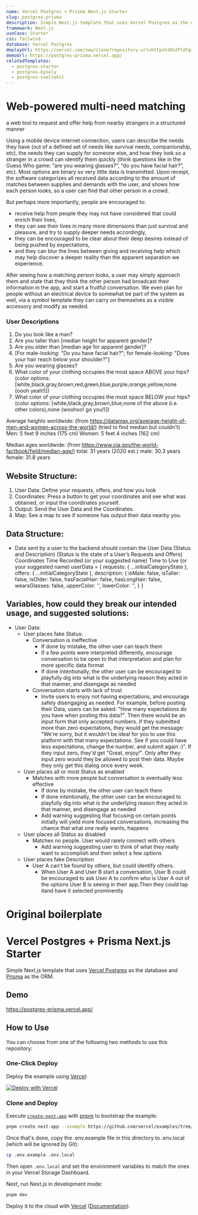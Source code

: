 ```yaml
---
name: Vercel Postgres + Prisma Next.js Starter
slug: postgres-prisma
description: Simple Next.js template that uses Vercel Postgres as the database and Prisma as the ORM.
framework: Next.js
useCase: Starter
css: Tailwind
database: Vercel Postgres
deployUrl: https://vercel.com/new/clone?repository-url=https%3A%2F%2Fgithub.com%2Fvercel%2Fexamples%2Ftree%2Fmain%2Fstorage%2Fpostgres-prisma&project-name=postgres-prisma&repository-name=postgres-prisma&demo-title=Vercel%20Postgres%20%2B%20Prisma%20Next.js%20Starter&demo-description=Simple%20Next.js%20template%20that%20uses%20Vercel%20Postgres%20as%20the%20database%20and%20Prisma%20as%20the%20ORM.&demo-url=https%3A%2F%2Fpostgres-prisma.vercel.app%2F&demo-image=https%3A%2F%2Fpostgres-prisma.vercel.app%2Fopengraph-image.png&stores=%5B%7B"type"%3A"postgres"%7D%5D
demoUrl: https://postgres-prisma.vercel.app/
relatedTemplates:
  - postgres-starter
  - postgres-kysely
  - postgres-sveltekit
---
```



# Web-powered multi-need matching

a web tool to request and offer help from nearby strangers in a structured manner

Using a mobile device internet connection, users can describe the needs they have (out of a defined set of needs like survival needs, companionship, etc), the needs they can supply for someone else, and how they look so a stranger in a crowd can identify them quickly (think questions like in the Guess Who game: “are you wearing glasses?”, “do you have facial hair?”, etc). Most options are binary so very little data is transmitted. Upon receipt, the software categorizes all received data according to the amount of matches between supplies and demands with the user, and shows how each person looks, so a user can find that other person in a crowd. 

But perhaps more importantly, people are encouraged to:
- receive help from people they may not have considered that could enrich their lives, 
- they can see their lives in many more dimensions than just survival and pleasure, and try to supply deeper needs accordingly,
- they can be encouraged to be clear about their deep desires instead of being pushed by expectations, 
- and they can blur the lines between giving and receiving help which may help discover a deeper reality than the apparent separation we experience.

After seeing how a matching person looks, a user may simply approach them and state that they think the other person had broadcast their information in the app, and start a fruitful conversation. We even plan for people without an electrical device to somewhat be part of the system as well, via a symbol template they can carry on themselves as a visible accessory and modify as needed.

### User Descriptions
1. Do you look like a man?
2. Are you taller than [median height for apparent gender]?
3. Are you older than [median age for apparent gender]?
4. [For male-looking: "Do you have facial hair?"; for female-looking: "Does your hair reach below your shoulder?"]
5. Are you wearing glasses?
6. What color of your clothing occupies the most space ABOVE your hips? (color options: [white,black,gray,brown,red,green,blue,purple,orange,yellow,none (oooh yeah!)])
7. What color of your clothing occupies the most space BELOW your hips? (color options: [white,black,gray,brown,blue,none of the above (i.e. other colors),none (woohoo! go you!)])

Average heights worldwide: (from https://datamax.org/average-height-of-men-and-women-across-the-world/) (tried to find median but couldn't)
Men: 5 feet 9 inches (175 cm)
Women: 5 feet 4 inches (162 cm)

Median ages worldwide: (from https://www.cia.gov/the-world-factbook/field/median-age/)
total: 31 years (2020 est.)
male: 30.3 years
female: 31.8 years

## Website Structure:
1. User Data: Define your requests, offers, and how you look
2. Coordinates: Press a button to get your coordinates and see what was obtained, or input the coordinates yourself.
3. Output: Send the User Data and the Coordinates.
4. Map: See a map to see if someone has output their data nearby you.

## Data Structure:
- Data sent by a user to the backend should contain the 
User Data (Status and Description) (Status is the state of a User’s Requests and Offers)
Coordinates
Time Recorded (or your suggested name)
Time to Live (or your suggested name)
userData = {
    requests: { ...initialCategoryState },
    offers: { ...initialCategoryState },
    description: {
      isMale: false,
      isTaller: false,
      isOlder: false,
      hasFacialHair: false,
      hasLongHair: false,
      wearsGlasses: false,
      upperColor: '',
      lowerColor: '',
    }
}


## Variables, how could they break our intended usage, and suggested solutions:
- User Data:
	- User places fake Status: 
		- Conversation is ineffective
			- If done by mistake, the other user can teach them
			- If a few points were interpreted differently, encourage conversation to be open to that interpretation and plan for more specific data format
			- If done intentionally, the other user can be encouraged to playfully dig into what is the underlying reason they acted in that manner, and disengage as needed
		- Conversation starts with lack of trust
			- Invite users to enjoy not having expectations, and encourage safely disengaging as needed. For example, before posting their Data, users can be asked: "How many expectations do you have when posting this data?". Then there would be an input form that only accepted numbers. If they submitted more than zero expectations, they would get the message: "We're sorry, but it wouldn't be ideal for you to use this platform with that many expectations. See if you could have less expectations, change the number, and submit again :)". If they input zero, they'd get "Great, enjoy!". Only after they input zero would they be allowed to post their data. Maybe they only get this dialog once every week.
	- User places all or most Status as enabled
		- Matches with more people but conversation is eventually less effective
			- If done by mistake, the other user can teach them
			- If done intentionally, the other user can be encouraged to playfully dig into what is the underlying reason they acted in that manner, and disengage as needed
			- Add warning suggesting that focusing on certain points initially will yield more focused conversations, increasing the chance that what one really wants, happens
	- User places all Status as disabled
		- Matches no people. User would rarely connect with others
			- Add warning suggesting user to think of what they really want to accomplish and then select a few options
	- User places fake Description
		- User A can't be found by others, but could identify others.
			- When User A and User B start a conversation, User B could be encouraged to ask User A to confirm who is User A out of the options User B is seeing in their app.Then they could tap itand have it selected prominently

# Original boilerplate

# Vercel Postgres + Prisma Next.js Starter

Simple Next.js template that uses [Vercel Postgres](https://vercel.com/postgres) as the database and [Prisma](https://prisma.io/) as the ORM.

## Demo

https://postgres-prisma.vercel.app/

## How to Use

You can choose from one of the following two methods to use this repository:

### One-Click Deploy

Deploy the example using [Vercel](https://vercel.com?utm_source=github&utm_medium=readme&utm_campaign=vercel-examples):

[![Deploy with Vercel](https://vercel.com/button)](https://vercel.com/new/clone?repository-url=https%3A%2F%2Fgithub.com%2Fvercel%2Fexamples%2Ftree%2Fmain%2Fstorage%2Fpostgres-prisma&project-name=postgres-prisma&repository-name=postgres-prisma&demo-title=Vercel%20Postgres%20%2B%20Prisma%20Next.js%20Starter&demo-description=Simple%20Next.js%20template%20that%20uses%20Vercel%20Postgres%20as%20the%20database%20and%20Prisma%20as%20the%20ORM.&demo-url=https%3A%2F%2Fpostgres-prisma.vercel.app%2F&demo-image=https%3A%2F%2Fpostgres-prisma.vercel.app%2Fopengraph-image.png&stores=%5B%7B"type"%3A"postgres"%7D%5D)

### Clone and Deploy

Execute [`create-next-app`](https://github.com/vercel/next.js/tree/canary/packages/create-next-app) with [pnpm](https://pnpm.io/installation) to bootstrap the example:

```bash
pnpm create next-app --example https://github.com/vercel/examples/tree/main/storage/postgres-prisma
```

Once that's done, copy the .env.example file in this directory to .env.local (which will be ignored by Git):

```bash
cp .env.example .env.local
```

Then open `.env.local` and set the environment variables to match the ones in your Vercel Storage Dashboard.

Next, run Next.js in development mode:

```bash
pnpm dev
```

Deploy it to the cloud with [Vercel](https://vercel.com/new?utm_source=github&utm_medium=readme&utm_campaign=vercel-examples) ([Documentation](https://nextjs.org/docs/deployment)).
